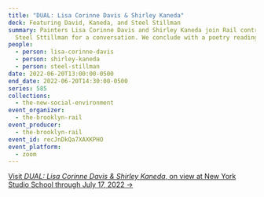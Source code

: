 ```yaml
---
title: "DUAL: Lisa Corinne Davis & Shirley Kaneda"
deck: Featuring David, Kaneda, and Steel Stillman
summary: Painters Lisa Corinne Davis and Shirley Kaneda join Rail contributor
  Steel Sttillman for a conversation. We conclude with a poetry reading.
people:
  - person: lisa-corinne-davis
  - person: shirley-kaneda
  - person: steel-stillman
date: 2022-06-20T13:00:00-0500
end_date: 2022-06-20T14:30:00-0500
series: 585
collections:
  - the-new-social-environment
event_organizer:
  - the-brooklyn-rail
event_producer:
  - the-brooklyn-rail
event_id: recJnDkQa7XAXKPHO
event_platform:
  - zoom
---
```

[Visit *DUAL: Lisa Corinne Davis & Shirley Kaneda*, on view at New York Studio School through July 17, 2022 →](https://nyss.org/exhibition/dual-lisa-corinne-davis-shirley-kaneda/)